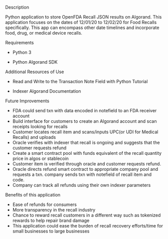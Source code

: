 Description

Python application to store OpenFDA Recall JSON results on Algorand. This application focuses on the dates of 12/01/20 to 12/02/20 for Food Recalls specifically. This app can encompass other date timelines and incorporate food, drug, or medical device recalls.


Requirements

- Python 3

- Python Algorand SDK


Additional Resources of Use

- Read and Write to the Transaction Note Field with Python Tutorial

- Indexer Algorand Documentation



Future Improvements

- FDA could send txn with data encoded in notefield to an FDA receiver account
- Build interface for customers to create an Algorand account and scan receipts looking for recalls
- Customer locates recall item and scans/inputs UPC(or UDI for Medical Recalls) and uploads
- Oracle verifies with indexer that recall is ongoing and suggests that the customer requests refund
- Create a smart contract pool with funds equivalent of the recall quantity price in algos or stablecoin
- Customer item is verified through oracle and customer requests refund. 
- Oracle directs refund smart contract to appropriate company pool and requests a txn. company sends txn with notefield of recall item and code.
- Company can track all refunds using their own indexer parameters

Benefits of this application

- Ease of refunds for consumers
- More transparency in the recall industry
- Chance to reward recall customers in a different way such as tokenized rewards to help repair brand damage
- This application could ease the burden of recall recovery efforts/time for small businesses to large businesses
